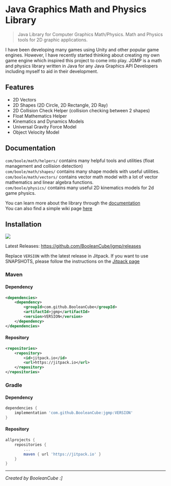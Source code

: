 # Java Graphics Math and Physics Library
> Java Library for Computer Graphics Math/Physics. Math and Physics tools for 2D graphic applications.

I have been developing many games using Unity and other popular game engines. However, I have recently started thinking about creating my own game engine which inspired this project to come into play. JGMP is a math and physics library written in Java for any Java Graphics API Developers including myself to aid in their development.



## Features
- 2D Vectors
- 2D Shapes (2D Circle, 2D Rectangle, 2D Ray)
- 2D Collision Check Helper (collision checking between 2 shapes)
- Float Mathematics Helper
- Kinematics and Dynamics Models
- Universal Gravity Force Model
- Object Velocity Model

## Documentation
`com/boole/math/helpers/` contains many helpful tools and utilities (float management and collision detection) <br>
`com/boole/math/shapes/` contains many shape models with useful utilities. <br>
`com/boole/math/vectors/` contains vector math model with a lot of vector mathematics and linear algebra functions. <br>
`com/boole/physics/` contains many useful 2D kinematics models for 2d game physics.

You can learn more about the library through the [documentation](https://booleancube.github.io/projects/jgmp/main.html) <br>
You can also find a simple wiki page [here](https://github.com/BooleanCube/jgmp/wiki)

## Installation
[![](https://jitpack.io/v/BooleanCube/jgmp.svg)](https://jitpack.io/#BooleanCube/jgmp)

Latest Releases: https://github.com/BooleanCube/jgmp/releases

Replace `VERSION` with the latest release in Jitpack. If you want to use SNAPSHOTS, please follow the instructions on the [Jitpack page](https://jitpack.io/#BooleanCube/jgmp)

### Maven
#### Dependency
```xml
<dependencies>
    <dependency>
        <groupId>com.github.BooleanCube</groupId>
        <artifactId>jgmp</artifactId>
        <version>VERSION</version>
    </dependency>
</dependencies>
```
#### Repository
```xml
<repositories>
    <repository>
        <id>jitpack.io</id>
        <url>https://jitpack.io</url>
    </repository>
</repositories>
```

### Gradle
#### Dependency
```gradle
dependencies {
    implementation 'com.github.BooleanCube:jgmp:VERSION'
}
```
#### Repository
```gradle
allprojects {
    repositories {
        ...
        maven { url 'https://jitpack.io' }
    }
}
```

----

*Created by BooleanCube :]*
